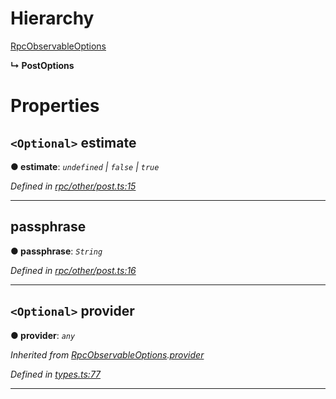 

# Hierarchy

 [RpcObservableOptions](_types_.rpcobservableoptions.md)

**↳ PostOptions**

# Properties

<a id="estimate"></a>

## `<Optional>` estimate

**● estimate**: *`undefined` \| `false` \| `true`*

*Defined in [rpc/other/post.ts:15](https://octonion.institute/susytech/js-libs/blob/9a82e16/packages/light.js/src/rpc/other/post.ts#L15)*

___
<a id="passphrase"></a>

##  passphrase

**● passphrase**: *`String`*

*Defined in [rpc/other/post.ts:16](https://octonion.institute/susytech/js-libs/blob/9a82e16/packages/light.js/src/rpc/other/post.ts#L16)*

___
<a id="provider"></a>

## `<Optional>` provider

**● provider**: *`any`*

*Inherited from [RpcObservableOptions](_types_.rpcobservableoptions.md).[provider](_types_.rpcobservableoptions.md#provider)*

*Defined in [types.ts:77](https://octonion.institute/susytech/js-libs/blob/9a82e16/packages/light.js/src/types.ts#L77)*

___

